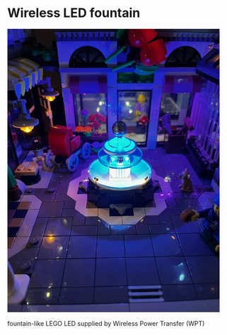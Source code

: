 # Wireless LED fountain

![Alt text](image1(2).jpeg)

fountain-like LEGO LED supplied by Wireless Power Transfer (WPT)
